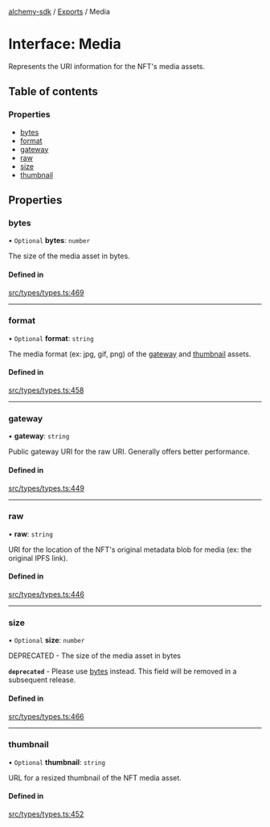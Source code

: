[alchemy-sdk](../README.md) / [Exports](../modules.md) / Media

# Interface: Media

Represents the URI information for the NFT's media assets.

## Table of contents

### Properties

- [bytes](Media.md#bytes)
- [format](Media.md#format)
- [gateway](Media.md#gateway)
- [raw](Media.md#raw)
- [size](Media.md#size)
- [thumbnail](Media.md#thumbnail)

## Properties

### bytes

• `Optional` **bytes**: `number`

The size of the media asset in bytes.

#### Defined in

[src/types/types.ts:469](https://github.com/alchemyplatform/alchemy-sdk-js/blob/5944626/src/types/types.ts#L469)

___

### format

• `Optional` **format**: `string`

The media format (ex: jpg, gif, png) of the [gateway](Media.md#gateway) and
[thumbnail](Media.md#thumbnail) assets.

#### Defined in

[src/types/types.ts:458](https://github.com/alchemyplatform/alchemy-sdk-js/blob/5944626/src/types/types.ts#L458)

___

### gateway

• **gateway**: `string`

Public gateway URI for the raw URI. Generally offers better performance.

#### Defined in

[src/types/types.ts:449](https://github.com/alchemyplatform/alchemy-sdk-js/blob/5944626/src/types/types.ts#L449)

___

### raw

• **raw**: `string`

URI for the location of the NFT's original metadata blob for media (ex: the
original IPFS link).

#### Defined in

[src/types/types.ts:446](https://github.com/alchemyplatform/alchemy-sdk-js/blob/5944626/src/types/types.ts#L446)

___

### size

• `Optional` **size**: `number`

DEPRECATED - The size of the media asset in bytes

**`deprecated`** - Please use [bytes](Media.md#bytes) instead. This field will be removed
  in a subsequent release.

#### Defined in

[src/types/types.ts:466](https://github.com/alchemyplatform/alchemy-sdk-js/blob/5944626/src/types/types.ts#L466)

___

### thumbnail

• `Optional` **thumbnail**: `string`

URL for a resized thumbnail of the NFT media asset.

#### Defined in

[src/types/types.ts:452](https://github.com/alchemyplatform/alchemy-sdk-js/blob/5944626/src/types/types.ts#L452)
